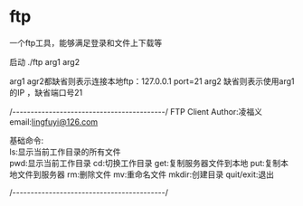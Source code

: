# ftp
一个ftp工具，能够满足登录和文件上下载等

启动 ./ftp arg1 arg2

arg1 agr2都缺省则表示连接本地ftp：127.0.0.1 port=21
arg2 缺省则表示使用arg1的IP ，缺省端口号21





/------------------------------------------/
FTP   Client
Author:凌福义
email:lingfuyi@126.com

基础命令:	
ls:显示当前工作目录的所有文件  
pwd:显示当前工作目录
cd:切换工作目录
get:复制服务器文件到本地
put:复制本地文件到服务器
rm:删除文件
mv:重命名文件
mkdir:创建目录
quit/exit:退出

/------------------------------------------/
